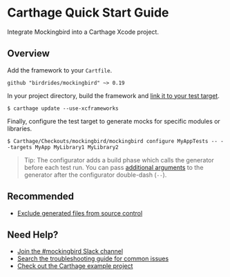 # Carthage Quick Start Guide

Integrate Mockingbird into a Carthage Xcode project.

## Overview

Add the framework to your `Cartfile`.

```
github "birdrides/mockingbird" ~> 0.19
```

In your project directory, build the framework and [link it to your test target](https://github.com/birdrides/mockingbird/wiki/Linking-Test-Targets).

```console
$ carthage update --use-xcframeworks
```

Finally, configure the test target to generate mocks for specific modules or libraries.

```console
$ Carthage/Checkouts/mockingbird/mockingbird configure MyAppTests -- --targets MyApp MyLibrary1 MyLibrary2
```

> Tip: The configurator adds a build phase which calls the generator before each test run. You can pass [additional arguments](#foobar) to the generator after the configurator double-dash (`--`).

## Recommended

- [Exclude generated files from source control](https://github.com/birdrides/mockingbird/wiki/Integration-Tips#source-control-exclusion)

## Need Help?

- [Join the #mockingbird Slack channel](https://join.slack.com/t/birdopensource/shared_invite/zt-wogxij50-3ZM7F8ZxFXvPkE0j8xTtmw)
- [Search the troubleshooting guide for common issues](https://github.com/birdrides/mockingbird/wiki/Troubleshooting)
- [Check out the Carthage example project](https://github.com/birdrides/mockingbird/tree/master/Examples/CarthageExample)
